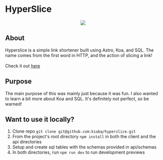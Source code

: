 # HyperSlice

<div align="center">
  <img src="https://i.imgur.com/AqTyqdV.gif"/>
</div>

## About
Hyperslice is a simple link shortener built using Astro, Koa, and SQL. The name comes from the first word in HTTP, and the action of slicing a link! <br><br>
Check it out [here](https://link.cnwy.dev/)

## Purpose
The main purpose of this was mainly just because it was fun. I also wanted to learn a bit more about Koa and SQL. It's definitely not perfect, so be warned!

## Want to use it locally?
1. Clone repo ```git clone git@github.com:kiabq/hyperslice.git```
2. From the project's root directory `npm install` in both the client and the api directories
3. Setup and create sql tables with the schemas provided in api/schemas
4. In both directories, run `npm run dev` to run development previews

